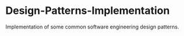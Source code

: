 # Design-Patterns-Implementation
Implementation of some common software engineering design patterns.
